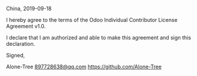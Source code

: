 

China, 2019-09-18

I hereby agree to the terms of the Odoo Individual Contributor License Agreement v1.0.

I declare that I am authorized and able to make this agreement and sign this declaration.

Signed,

Alone-Tree 897728638@qq.com https://github.com/Alone-Tree
